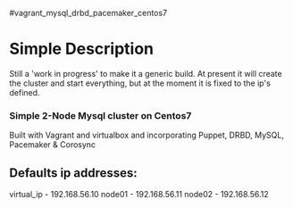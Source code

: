 #vagrant_mysql_drbd_pacemaker_centos7

# Simple Description

Still a 'work in progress' to make it a generic build.
At present it will create the cluster and start everything,
but at the moment it is fixed to the ip's defined.  



### Simple 2-Node Mysql cluster on Centos7
Built with Vagrant and virtualbox
and incorporating Puppet, DRBD, MySQL, Pacemaker & Corosync  



## Defaults ip addresses:  
   virtual_ip - 192.168.56.10
   node01     - 192.168.56.11
   node02     - 192.168.56.12
